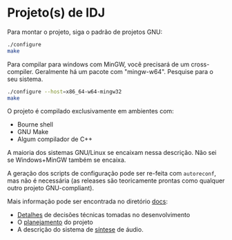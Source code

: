 # Projeto(s) de IDJ

Para montar o projeto, siga o padrão de projetos GNU:

```sh
./configure
make
```

Para compilar para windows com MinGW, você precisará de um cross-compiler. Geralmente há um pacote com "mingw-w64". Pesquise para o seu sistema.

```sh
./configure --host=x86_64-w64-mingw32
make
```

O projeto é compilado exclusivamente em ambientes com:
- Bourne shell
- GNU Make
- Algum compilador de C++

A maioria dos sistemas GNU/Linux se encaixam nessa descrição. Não sei se Windows+MinGW também se encaixa.

A geração dos scripts de configuração pode ser re-feita com `autoreconf`, mas não é necessária (as releases são teoricamente prontas como qualquer outro projeto GNU-compliant).

Mais informação pode ser encontrada no diretório [docs](./docs/):
- [Detalhes](./docs/DetalhesTecnicos.md) de decisões técnicas tomadas no desenvolvimento
- O [planejamento](./docs/Planejamento.md) do projeto
- A descrição do sistema de [síntese](./docs/Synth.md) de áudio.
